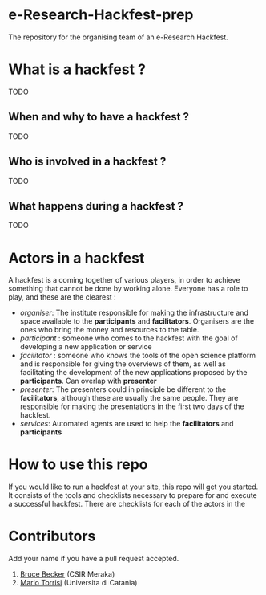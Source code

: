 # e-Research-Hackfest-prep

The repository for the organising team of an e-Research Hackfest.

# What is a hackfest ?

TODO

## When and why to have a hackfest ?

TODO

## Who is involved in a hackfest ?

TODO

## What happens during a hackfest ?

TODO

# Actors in a hackfest

A hackfest is a coming together of various players, in order to achieve something that cannot be done by working alone. Everyone has a role to play, and these are the clearest :

  * _organiser_: The institute responsible for making the infrastructure and space available to the **participants** and **facilitators**. Organisers are the ones who bring the money and resources to the table.
  * _participant_ : someone who comes to the hackfest with the goal of developing a new application or service
  * _facilitator_ : someone who knows the tools of the open science platform and is responsible for giving the overviews of them, as well as facilitating the development of the new applications proposed by the **participants**. Can overlap with **presenter**
  * _presenter_: The presenters could in principle be different to the **facilitators**, although these are usually the same people. They are responsible for making the presentations in the first two days of the hackfest.
  * _services_: Automated agents are used to help the **facilitators** and **participants**

# How to use this repo

If you would like to run a hackfest at your site, this repo will get you started. It consists of the tools and checklists necessary to prepare for and execute a successful hackfest. There are checklists for each of the actors in the

# Contributors

Add your name if you have a pull request accepted.

  1. [Bruce Becker](https://github.com/brucellino) (CSIR Meraka)
  1. [Mario Torrisi](https://github.com/mtorrisi) (Universita di Catania)
